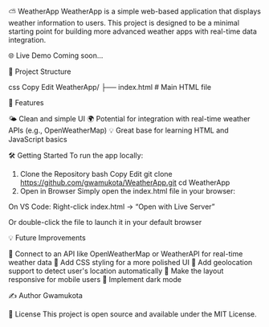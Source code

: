 ⛅ WeatherApp
WeatherApp is a simple web-based application that displays weather information to users. This project is designed to be a minimal starting point for building more advanced weather apps with real-time data integration.

🌐 Live Demo
Coming soon... 

📁 Project Structure

css
Copy
Edit
WeatherApp/
├── index.html          # Main HTML file


🚀 Features

🌤️ Clean and simple UI
🌍 Potential for integration with real-time weather APIs (e.g., OpenWeatherMap)
💡 Great base for learning HTML and JavaScript basics

🛠️ Getting Started
To run the app locally:

1. Clone the Repository
bash
Copy
Edit
git clone https://github.com/gwamukota/WeatherApp.git
cd WeatherApp
2. Open in Browser
Simply open the index.html file in your browser:

On VS Code: Right-click index.html → “Open with Live Server”

Or double-click the file to launch it in your default browser

💡 Future Improvements

🔌 Connect to an API like OpenWeatherMap or WeatherAPI for real-time weather data
🎨 Add CSS styling for a more polished UI
📍 Add geolocation support to detect user's location automatically
📱 Make the layout responsive for mobile users
🌙 Implement dark mode

✍️ Author
Gwamukota 

📄 License
This project is open source and available under the MIT License.
